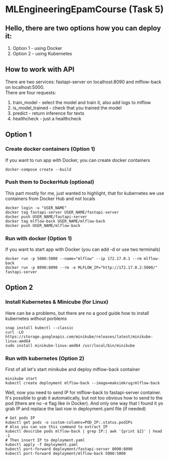 # MLEngineeringEpamCourse (Task 5)


## Hello, there are two options how you can deploy it:
1) Option 1 - using Docker
2) Option 2 - using Kubernetes


## How to work with API
There are two services: fastapi-server on localhost:8090 and mlflow-back on localhost:5000.\
There are four requests:
1) train_model - select the model and train it, also add logs to mlflow
2) is_model_trained - check that you trained the model
3) predict - return inference for texts
4) healthcheck - just a healthcheck


## Option 1
### Create docker containers (Option 1)
If you want to run app with Docker, you can create docker containers
```
docker-compose create --build
```

### Push them to DockerHub (optional)
This part mostly for me, just wanted to highlight, that for kubernetes we use containers from Docker Hub and not locals
```
docker login -u "USER_NAME"
docker tag fastapi-server USER_NAME/fastapi-server
docker push USER_NAME/fastapi-server
docker tag mlflow-back USER_NAME/mlflow-back
docker push USER_NAME/mlflow-back
```

### Run with docker (Option 1)
If you want to start app with Docker (you can add -d or use two terminals)
```
docker run -p 5000:5000 --name="mlflow" --ip 172.17.0.1 --rm mlflow-back
docker run -p 8090:8090 --rm -e MLFLOW_IP="http://172.17.0.2:5000/" fastapi-server
```


## Option 2
### Install Kubernetes & Minicube (for Linux)
Here can be a problems, but there are no a good guide how to install kubernetes without porblems
```
snap install kubectl --classic
curl -LO https://storage.googleapis.com/minikube/releases/latest/minikube-linux-amd64
sudo install minikube-linux-amd64 /usr/local/bin/minikube
```

### Run with kubernetes (Option 2)
First of all let's start minikube and deploy mlflow-back container
```
minikube start
kubectl create deployment mlflow-back --image=maksimkrug/mlflow-back
```
Well, now you need to send IP for mlflow-back to fastapi-server container. It's possible to grab it automatically, but not too obvious how to send to the pod (there are no -e flag like in Docker). And only one way that I found it yo grab IP and replace the last row in deployment.yaml file (if needed)
```
# Get pods IP
kubectl get pods -o custom-columns=POD_IP:.status.podIPs
# Also you can use this command to extract IP
kubectl describe pods mlflow-back | grep IP:| awk '{print $2}' | head -1
# Then insert IP to deployment.yaml
kubectl apply -f deployment.yaml
kubectl port-forward deployment/fastapi-server 8090:8090
kubectl port-forward deployment/mlflow-back 5000:5000
```

